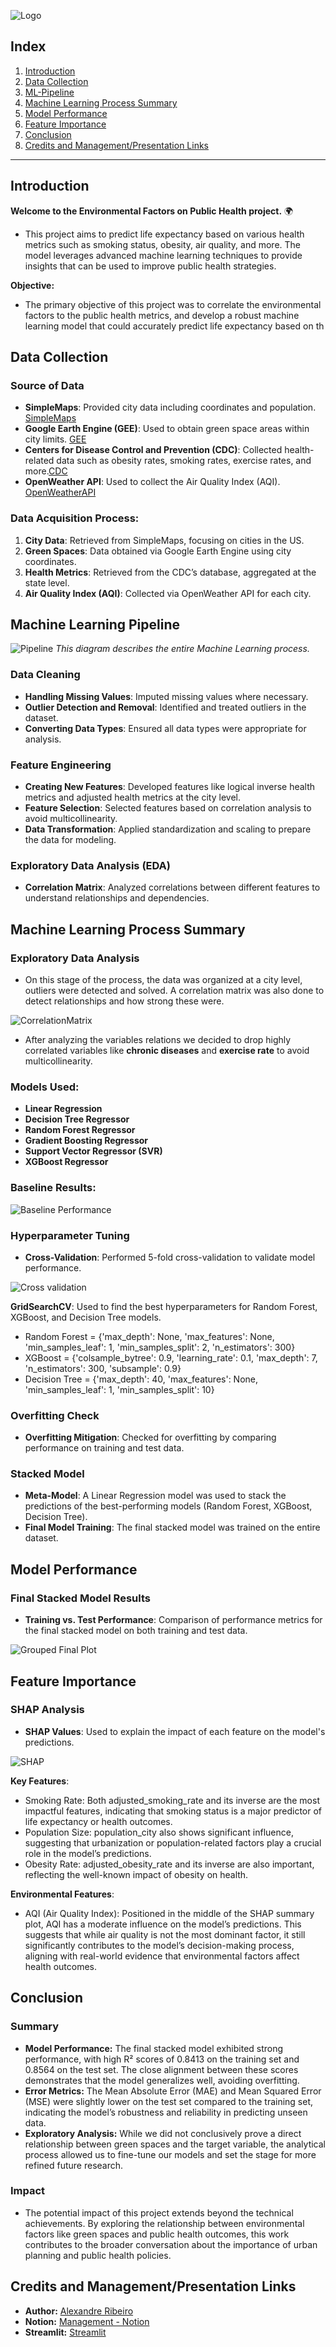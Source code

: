![Logo](visualizations/logo.png)

## Index 

1. [Introduction](#introduction)
2. [Data Collection](#data-collection)
3. [ML-Pipeline](#Machine-Learning-Pipeline)  
4. [Machine Learning Process Summary](#Machine-Learning-Process-Summary)  
5. [Model Performance](#model-performance)    
6. [Feature Importance](#feature-importance)  
7. [Conclusion](#conclusion)
8. [Credits and Management/Presentation Links](#Credits-and-Management/Presentation-Links)

---

## Introduction

**Welcome to the Environmental Factors on Public Health project.** 🌍

- This project aims to predict life expectancy based on various health metrics such as smoking status, obesity, air quality, and more. The model leverages advanced machine learning techniques to provide insights that can be used to improve public health strategies.

**Objective:**

- The primary objective of this project was to correlate the environmental factors to the public health metrics, and develop a robust machine learning model that could accurately predict life expectancy based on th

## Data Collection

### Source of Data
- **SimpleMaps**: Provided city data including coordinates and population. [SimpleMaps](https://simplemaps.com/data/world-cities)
- **Google Earth Engine (GEE)**: Used to obtain green space areas within city limits. [GEE](https://earthengine.google.com/)
- **Centers for Disease Control and Prevention (CDC)**: Collected health-related data such as obesity rates, smoking rates, exercise rates, and more.[CDC](https://cdi.cdc.gov/)
- **OpenWeather API**: Used to collect the Air Quality Index (AQI). [OpenWeatherAPI](https://openweathermap.org/api)

### Data Acquisition Process:

  1. **City Data**: Retrieved from SimpleMaps, focusing on cities in the US.
  2. **Green Spaces**: Data obtained via Google Earth Engine using city coordinates.
  3. **Health Metrics**: Retrieved from the CDC’s database, aggregated at the state level.
  4. **Air Quality Index (AQI)**: Collected via OpenWeather API for each city.

## Machine Learning Pipeline

![Pipeline](visualizations/ML_pipeline.png)
*This diagram describes the entire Machine Learning process.*

### Data Cleaning
- **Handling Missing Values**: Imputed missing values where necessary.
- **Outlier Detection and Removal**: Identified and treated outliers in the dataset.
- **Converting Data Types**: Ensured all data types were appropriate for analysis.

### Feature Engineering
- **Creating New Features**: Developed features like logical inverse health metrics and adjusted health metrics at the city level.
- **Feature Selection**: Selected features based on correlation analysis to avoid multicollinearity.
- **Data Transformation**: Applied standardization and scaling to prepare the data for modeling.

### Exploratory Data Analysis (EDA)
- **Correlation Matrix**: Analyzed correlations between different features to understand relationships and dependencies.

## Machine Learning Process Summary

### Exploratory Data Analysis

- On this stage of the process, the data was organized at a city level, outliers were detected and solved. A correlation matrix was also done to detect relationships and how strong these were.

![CorrelationMatrix](visualizations/Correlation_matrix_features.png)

- After analyzing the variables relations we decided to drop highly correlated variables like **chronic diseases** and **exercise rate** to avoid multicollinearity.

### Models Used:

- **Linear Regression**
- **Decision Tree Regressor**
- **Random Forest Regressor**
- **Gradient Boosting Regressor**
- **Support Vector Regressor (SVR)**
- **XGBoost Regressor**

### Baseline Results:

![Baseline Performance](visualizations/baseline_models_performance.png)

### Hyperparameter Tuning
- **Cross-Validation**: Performed 5-fold cross-validation to validate model performance.

![Cross validation](visualizations/Cross-validation.png)

**GridSearchCV**: Used to find the best hyperparameters for Random Forest, XGBoost, and Decision Tree models.

- Random Forest = {'max_depth': None, 'max_features': None, 'min_samples_leaf': 1, 'min_samples_split': 2, 'n_estimators': 300}
- XGBoost = {'colsample_bytree': 0.9, 'learning_rate': 0.1, 'max_depth': 7, 'n_estimators': 300, 'subsample': 0.9}
- Decision Tree = {'max_depth': 40, 'max_features': None, 'min_samples_leaf': 1, 'min_samples_split': 10}

### Overfitting Check

- **Overfitting Mitigation**: Checked for overfitting by comparing performance on training and test data.

### Stacked Model

- **Meta-Model**: A Linear Regression model was used to stack the predictions of the best-performing models (Random Forest, XGBoost, Decision Tree).
- **Final Model Training**: The final stacked model was trained on the entire dataset.

## Model Performance

### Final Stacked Model Results
- **Training vs. Test Performance**: Comparison of performance metrics for the final stacked model on both training and test data.

![Grouped Final Plot](visualizations/Grouplot_final_staked_model.png)

## Feature Importance

### SHAP Analysis
- **SHAP Values**: Used to explain the impact of each feature on the model's predictions.

![SHAP](visualizations/SHAP_features.png)

**Key Features**:
- Smoking Rate: Both adjusted_smoking_rate and its inverse are the most impactful features, indicating that smoking status is a major predictor of life expectancy or health outcomes.
- Population Size: population_city also shows significant influence, suggesting that urbanization or population-related factors play a crucial role in the model’s predictions.
- Obesity Rate: adjusted_obesity_rate and its inverse are also important, reflecting the well-known impact of obesity on health.

**Environmental Features**:
- AQI (Air Quality Index): Positioned in the middle of the SHAP summary plot, AQI has a moderate influence on the model’s predictions. This suggests that while air quality is not the most dominant factor, it still significantly contributes to the model’s decision-making process, aligning with real-world evidence that environmental factors affect health outcomes.

## Conclusion

### Summary

- **Model Performance:** The final stacked model exhibited strong performance, with high R² scores of 0.8413 on the training set and 0.8564 on the test set. The close alignment between these scores demonstrates that the model generalizes well, avoiding overfitting.
- **Error Metrics:** The Mean Absolute Error (MAE) and Mean Squared Error (MSE) were slightly lower on the test set compared to the training set, indicating the model’s robustness and reliability in predicting unseen data.
- **Exploratory Analysis:** While we did not conclusively prove a direct relationship between green spaces and the target variable, the analytical process allowed us to fine-tune our models and set the stage for more refined future research.


### Impact
- The potential impact of this project extends beyond the technical achievements. By exploring the relationship between environmental factors like green spaces and public health outcomes, this work contributes to the broader conversation about the importance of urban planning and public health policies.


## Credits and Management/Presentation Links

- **Author:** [Alexandre Ribeiro](https://www.linkedin.com/in/alexandre-ribeiro-264445279/)
- **Notion:** [Management - Notion](https://alpine-bathtub-2e4.notion.site/Environmental-factors-on-Public-Health-deea5e9c20714696972fc24a07de5fcc)
- **Streamlit:** [Streamlit]()
